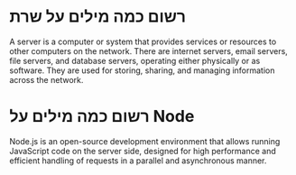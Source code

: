 <h1>רשום כמה מילים על שרת</h1>
A server is a computer or system that provides services or resources to other computers on the network. There are internet servers, email servers, file servers, and database servers, operating either physically or as software. They are used for storing, sharing, and managing information across the network.

<h1> רשום כמה מילים על Node
</h1>
Node.js is an open-source development environment that allows running JavaScript code on the server side, designed for high performance and efficient handling of requests in a parallel and asynchronous manner.
